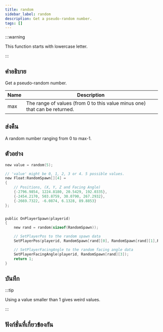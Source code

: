 ```yaml
---
title: random
sidebar_label: random
description: Get a pseudo-random number.
tags: []
---
```


:::warning

This function starts with lowercase letter.

:::

## คำอธิบาย

Get a pseudo-random number.

| Name | Description                                                                |
| ---- | -------------------------------------------------------------------------- |
| max  | The range of values (from 0 to this value minus one) that can be returned. |

## ส่งคืน

A random number ranging from 0 to max-1.

## ตัวอย่าง

```c
new value = random(5);

// 'value' might be 0, 1, 2, 3 or 4. 5 possible values.
new Float:RandomSpawn[][4] =
{
    // Positions, (X, Y, Z and Facing Angle)
    {-2796.9854, 1224.8180, 20.5429, 192.0335},
    {-2454.2170, 503.8759, 30.0790, 267.2932},
    {-2669.7322, -6.0874, 6.1328, 89.8853}
};


public OnPlayerSpawn(playerid)
{
    new rand = random(sizeof(RandomSpawn));

    // SetPlayerPos to the random spawn data
    SetPlayerPos(playerid, RandomSpawn[rand][0], RandomSpawn[rand][1],RandomSpawn[rand][2]);

    // SetPlayerFacingAngle to the random facing angle data
    SetPlayerFacingAngle(playerid, RandomSpawn[rand][3]);
    return 1;
}
```

## บันทึก

:::tip

Using a value smaller than 1 gives weird values.

:::

## ฟังก์ชั่นที่เกี่ยวข้องกัน
